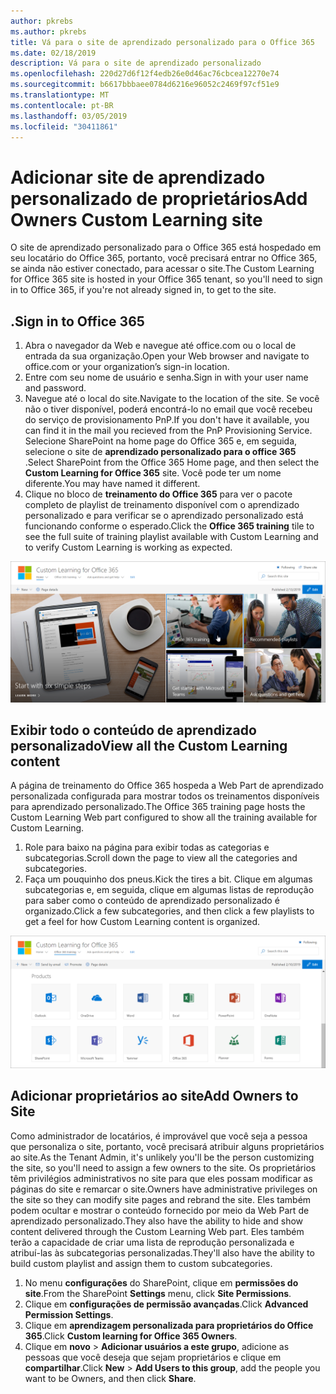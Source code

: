 ```yaml
---
author: pkrebs
ms.author: pkrebs
title: Vá para o site de aprendizado personalizado para o Office 365
ms.date: 02/18/2019
description: Vá para o site de aprendizado personalizado
ms.openlocfilehash: 220d27d6f12f4edb26e0d46ac76cbcea12270e74
ms.sourcegitcommit: b6617bbbaee0784d6216e96052c2469f97cf51e9
ms.translationtype: MT
ms.contentlocale: pt-BR
ms.lasthandoff: 03/05/2019
ms.locfileid: "30411861"
---
```

# <a name="add-owners-custom-learning-site"></a><span data-ttu-id="0de44-103">Adicionar site de aprendizado personalizado de proprietários</span><span class="sxs-lookup"><span data-stu-id="0de44-103">Add Owners Custom Learning site</span></span>

<span data-ttu-id="0de44-104">O site de aprendizado personalizado para o Office 365 está hospedado em seu locatário do Office 365, portanto, você precisará entrar no Office 365, se ainda não estiver conectado, para acessar o site.</span><span class="sxs-lookup"><span data-stu-id="0de44-104">The Custom Learning for Office 365 site is hosted in your Office 365 tenant, so you'll need to sign in to Office 365, if you're not already signed in, to get to the site.</span></span> 

## <a name="sign-in-to-office-365"></a><span data-ttu-id="0de44-105">.</span><span class="sxs-lookup"><span data-stu-id="0de44-105">Sign in to Office 365</span></span> 

1.  <span data-ttu-id="0de44-106">Abra o navegador da Web e navegue até office.com ou o local de entrada da sua organização.</span><span class="sxs-lookup"><span data-stu-id="0de44-106">Open your Web browser and navigate to office.com or your organization’s sign-in location.</span></span> 
2.  <span data-ttu-id="0de44-107">Entre com seu nome de usuário e senha.</span><span class="sxs-lookup"><span data-stu-id="0de44-107">Sign in with your user name and password.</span></span>
3.  <span data-ttu-id="0de44-108">Navegue até o local do site.</span><span class="sxs-lookup"><span data-stu-id="0de44-108">Navigate to the location of the site.</span></span> <span data-ttu-id="0de44-109">Se você não o tiver disponível, poderá encontrá-lo no email que você recebeu do serviço de provisionamento PnP.</span><span class="sxs-lookup"><span data-stu-id="0de44-109">If you don't have it available, you can find it in the mail you recieved from the PnP Provisioning Service.</span></span> <span data-ttu-id="0de44-110">Selecione SharePoint na home page do Office 365 e, em seguida, selecione o site de **aprendizado personalizado para o office 365** .</span><span class="sxs-lookup"><span data-stu-id="0de44-110">Select SharePoint from the Office 365 Home page, and then select the **Custom Learning for Office 365** site.</span></span> <span data-ttu-id="0de44-111">Você pode ter um nome diferente.</span><span class="sxs-lookup"><span data-stu-id="0de44-111">You may have named it different.</span></span> 
5. <span data-ttu-id="0de44-112">Clique no bloco de **treinamento do Office 365** para ver o pacote completo de playlist de treinamento disponível com o aprendizado personalizado e para verificar se o aprendizado personalizado está funcionando conforme o esperado.</span><span class="sxs-lookup"><span data-stu-id="0de44-112">Click the **Office 365 training** tile to see the full suite of training playlist available with Custom Learning and to verify Custom Learning is working as expected.</span></span> 

![CG-goto. png](media/cg-goto.png)

## <a name="view-all-the-custom-learning-content"></a><span data-ttu-id="0de44-114">Exibir todo o conteúdo de aprendizado personalizado</span><span class="sxs-lookup"><span data-stu-id="0de44-114">View all the Custom Learning content</span></span>
<span data-ttu-id="0de44-115">A página de treinamento do Office 365 hospeda a Web Part de aprendizado personalizada configurada para mostrar todos os treinamentos disponíveis para aprendizado personalizado.</span><span class="sxs-lookup"><span data-stu-id="0de44-115">The Office 365 training page hosts the Custom Learning Web part configured to show all the training available for Custom Learning.</span></span> 

1. <span data-ttu-id="0de44-116">Role para baixo na página para exibir todas as categorias e subcategorias.</span><span class="sxs-lookup"><span data-stu-id="0de44-116">Scroll down the page to view all the categories and subcategories.</span></span>
2. <span data-ttu-id="0de44-117">Faça um pouquinho dos pneus.</span><span class="sxs-lookup"><span data-stu-id="0de44-117">Kick the tires a bit.</span></span> <span data-ttu-id="0de44-118">Clique em algumas subcategorias e, em seguida, clique em algumas listas de reprodução para saber como o conteúdo de aprendizado personalizado é organizado.</span><span class="sxs-lookup"><span data-stu-id="0de44-118">Click a few subcategories, and then click a few playlists to get a feel for how Custom Learning content is organized.</span></span> 

![CG-gotoall. png](media/cg-gotoall.png)

## <a name="add-owners-to-site"></a><span data-ttu-id="0de44-120">Adicionar proprietários ao site</span><span class="sxs-lookup"><span data-stu-id="0de44-120">Add Owners to Site</span></span>
<span data-ttu-id="0de44-121">Como administrador de locatários, é improvável que você seja a pessoa que personaliza o site, portanto, você precisará atribuir alguns proprietários ao site.</span><span class="sxs-lookup"><span data-stu-id="0de44-121">As the Tenant Admin, it's unlikely you'll be the person customizing the site, so you'll need to assign a few owners to the site.</span></span> <span data-ttu-id="0de44-122">Os proprietários têm privilégios administrativos no site para que eles possam modificar as páginas do site e remarcar o site.</span><span class="sxs-lookup"><span data-stu-id="0de44-122">Owners have administrative privileges on the site so they can modify site pages and rebrand the site.</span></span> <span data-ttu-id="0de44-123">Eles também podem ocultar e mostrar o conteúdo fornecido por meio da Web Part de aprendizado personalizado.</span><span class="sxs-lookup"><span data-stu-id="0de44-123">They also have the ability to hide and show content delivered through the Custom Learning Web part.</span></span> <span data-ttu-id="0de44-124">Eles também terão a capacidade de criar uma lista de reprodução personalizada e atribuí-las às subcategorias personalizadas.</span><span class="sxs-lookup"><span data-stu-id="0de44-124">They'll also have the ability to build custom playlist and assign them to custom subcategories.</span></span>  

1. <span data-ttu-id="0de44-125">No menu **configurações** do SharePoint, clique em **permissões do site**.</span><span class="sxs-lookup"><span data-stu-id="0de44-125">From the SharePoint **Settings** menu, click **Site Permissions**.</span></span>
2. <span data-ttu-id="0de44-126">Clique em **configurações de permissão avançadas**.</span><span class="sxs-lookup"><span data-stu-id="0de44-126">Click **Advanced Permission Settings**.</span></span>
3. <span data-ttu-id="0de44-127">Clique em **aprendizagem personalizada para proprietários do Office 365**.</span><span class="sxs-lookup"><span data-stu-id="0de44-127">Click **Custom learning for Office 365 Owners**.</span></span>
4. <span data-ttu-id="0de44-128">Clique em **novo** > **Adicionar usuários a este grupo**, adicione as pessoas que você deseja que sejam proprietários e clique em **compartilhar**.</span><span class="sxs-lookup"><span data-stu-id="0de44-128">Click **New** > **Add Users to this group**, add the people you want to be Owners, and then click **Share**.</span></span>

